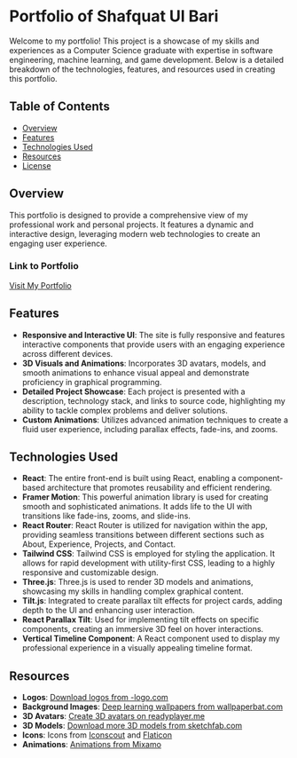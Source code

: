 # Portfolio of Shafquat Ul Bari

Welcome to my portfolio! This project is a showcase of my skills and experiences as a Computer Science graduate with expertise in software engineering, machine learning, and game development. Below is a detailed breakdown of the technologies, features, and resources used in creating this portfolio.

## Table of Contents
- [Overview](#overview)
- [Features](#features)
- [Technologies Used](#technologies-used)
- [Resources](#resources)
- [License](#license)

## Overview

This portfolio is designed to provide a comprehensive view of my professional work and personal projects. It features a dynamic and interactive design, leveraging modern web technologies to create an engaging user experience.

### Link to Portfolio
[Visit My Portfolio](https://shafquatulbari.netlify.app)

## Features

- **Responsive and Interactive UI**: The site is fully responsive and features interactive components that provide users with an engaging experience across different devices.
- **3D Visuals and Animations**: Incorporates 3D avatars, models, and smooth animations to enhance visual appeal and demonstrate proficiency in graphical programming.
- **Detailed Project Showcase**: Each project is presented with a description, technology stack, and links to source code, highlighting my ability to tackle complex problems and deliver solutions.
- **Custom Animations**: Utilizes advanced animation techniques to create a fluid user experience, including parallax effects, fade-ins, and zooms.

## Technologies Used

- **React**: The entire front-end is built using React, enabling a component-based architecture that promotes reusability and efficient rendering.
- **Framer Motion**: This powerful animation library is used for creating smooth and sophisticated animations. It adds life to the UI with transitions like fade-ins, zooms, and slide-ins.
- **React Router**: React Router is utilized for navigation within the app, providing seamless transitions between different sections such as About, Experience, Projects, and Contact.
- **Tailwind CSS**: Tailwind CSS is employed for styling the application. It allows for rapid development with utility-first CSS, leading to a highly responsive and customizable design.
- **Three.js**: Three.js is used to render 3D models and animations, showcasing my skills in handling complex graphical content.
- **Tilt.js**: Integrated to create parallax tilt effects for project cards, adding depth to the UI and enhancing user interaction.
- **React Parallax Tilt**: Used for implementing tilt effects on specific components, creating an immersive 3D feel on hover interactions.
- **Vertical Timeline Component**: A React component used to display my professional experience in a visually appealing timeline format.

## Resources

- **Logos**: [Download logos from -logo.com](https://-logo.com)
- **Background Images**: [Deep learning wallpapers from wallpaperbat.com](https://wallpaperbat.com/deep-learning-wallpapers)
- **3D Avatars**: [Create 3D avatars on readyplayer.me](https://readyplayer.me)
- **3D Models**: [Download more 3D models from sketchfab.com](https://sketchfab.com)
- **Icons**: Icons from [Iconscout](https://iconscout.com) and [Flaticon](https://flaticon.com)
- **Animations**: [Animations from Mixamo](https://mixamo.com)



